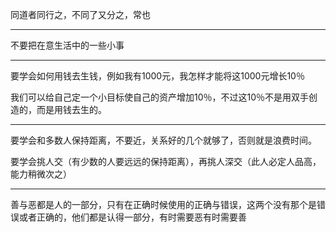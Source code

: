 同道者同行之，不同了又分之，常也
___
不要把在意生活中的一些小事
___
要学会如何用钱去生钱，例如我有1000元，我怎样才能将这1000元增长10％

  

我们可以给自己定一个小目标使自己的资产增加10％，不过这10％不是用双手创造的，而是用钱去生的。
___
要学会和多数人保持距离，不要近，关系好的几个就够了，否则就是浪费时间。

要学会挑人交（有少数的人要远远的保持距离），再挑人深交（此人必定人品高，能力稍微次之）
___
善与恶都是人的一部分，只有在正确时候使用的正确与错误，这两个没有那个是错误或者正确的，他们都是认得一部分，有时需要恶有时需要善